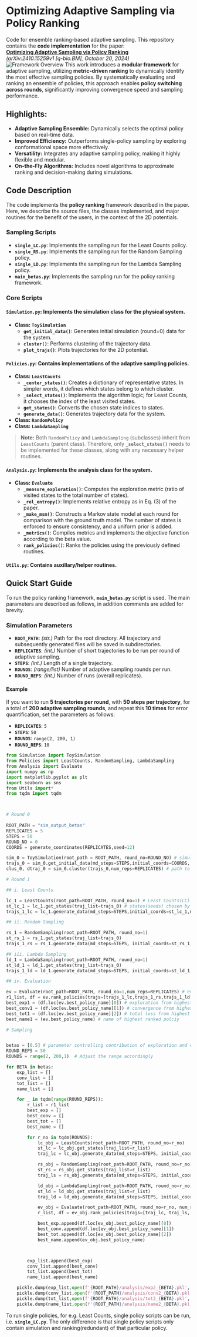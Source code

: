 # Optimizing Adaptive Sampling via Policy Ranking

Code for ensemble ranking-based adaptive sampling. This repository contains the **code implementation** for the paper:  
**[Optimizing Adaptive Sampling via Policy Ranking](https://arxiv.org/pdf/2410.15259)**  
*(arXiv:2410.15259v1 [q-bio.BM], October 20, 2024)*  
![Framework Overview](figures/fig_2.png)
This work introduces a **modular framework** for adaptive sampling, utilizing **metric-driven ranking** to dynamically identify the most effective sampling policies. By systematically evaluating and ranking an ensemble of policies, this approach enables **policy switching across rounds**, significantly improving convergence speed and sampling performance.

## Highlights:
- **Adaptive Sampling Ensemble:** Dynamically selects the optimal policy based on real-time data.
- **Improved Efficiency:** Outperforms single-policy sampling by exploring conformational space more effectively.
- **Versatility:** Integrates any adaptive sampling policy, making it highly flexible and modular.
- **On-the-Fly Algorithms:** Includes novel algorithms to approximate ranking and decision-making during simulations.


## **Code Description**  
The code implements the **policy ranking** framework described in the paper. Here, we describe the source files, the classes implemented, and major routines for the benefit of the users, in the context of the 2D potentials.  

### **Sampling Scripts**  
- **`single_LC.py`**: Implements the sampling run for the Least Counts policy.  
- **`single_RS.py`**: Implements the sampling run for the Random Sampling policy.  
- **`single_LD.py`**: Implements the sampling run for the Lambda Sampling policy.  
- **`main_betas.py`**: Implements the sampling run for the policy ranking framework.  

### **Core Scripts**  
#### **`Simulation.py`**: Implements the simulation class for the physical system.  
- **Class: `ToySimulation`**  
  - **`get_initial_data()`**: Generates initial simulation (round=0) data for the system.  
  - **`cluster()`**: Performs clustering of the trajectory data.  
  - **`plot_trajs()`**: Plots trajectories for the 2D potential.  

#### **`Policies.py`**: Contains implementations of the adaptive sampling policies.  
- **Class: `LeastCounts`**  
  - **`_center_states()`**: Creates a dictionary of representative states. In simpler words, it defines which states belong to which cluster.  
  - **`_select_states()`**: Implements the algorithm logic; for Least Counts, it chooses the index of the least visited states.  
  - **`get_states()`**: Converts the chosen state indices to states.  
  - **`generate_data()`**: Generates trajectory data for the system.  
- **Class: `RandomPolicy`**  
- **Class: `LambdaSampling`**  

> **Note:** Both `RandomPolicy` and `LambdaSampling` (subclasses) inherit from `LeastCounts` (parent class). Therefore, only **`_select_states()`** needs to be implemented for these classes, along with any necessary helper routines.  

#### **`Analysis.py`**: Implements the analysis class for the system.  
- **Class: `Evaluate`**  
  - **`_measure_exploration()`**: Computes the exploration metric (ratio of visited states to the total number of states).  
  - **`_rel_entropy()`**: Implements relative entropy as in Eq. (3) of the paper.  
  - **`_make_msm()`**: Constructs a Markov state model at each round for comparison with the ground truth model. The number of states is enforced to ensure consistency, and a uniform prior is added.  
  - **`_metrics()`**: Compiles metrics and implements the objective function according to the beta value.  
  - **`rank_policies()`**: Ranks the policies using the previously defined routines.
    
#### **`Utils.py`**: Contains auxillary/helper routines.

## **Quick Start Guide**  
To run the policy ranking framework, **`main_betas.py`** script is used. The main parameters are described as follows, in addition comments are added for brevity.

### **Simulation Parameters**  
- **`ROOT_PATH`**: *(str.)* Path for the root directory. All trajectory and subsequently generated files will be saved in subdirectories.  
- **`REPLICATES`**: *(int.)* Number of short trajectories to be run per round of adaptive sampling.  
- **`STEPS`**: *(int.)* Length of a single trajectory.  
- **`ROUNDS`**: *(range/list)* Number of adaptive sampling rounds per run.  
- **`ROUND_REPS`**: *(int.)* Number of runs (overall replicates).  

#### **Example**  
If you want to run **5 trajectories per round**, with **50 steps per trajectory**, for a total of **200 adaptive sampling rounds**, and repeat this **10 times** for error quantification, set the parameters as follows:  

- **`REPLICATES`**: `5`  
- **`STEPS`**: `50`  
- **`ROUNDS`**: `range(2, 200, 1)`  
- **`ROUND_REPS`**: `10`  

```python
from Simulation import ToySimulation
from Policies import LeastCounts, RandomSampling, LambdaSampling
from Analysis import Evaluate
import numpy as np
import matplotlib.pyplot as plt
import seaborn as sns
from Utils import*
from tqdm import tqdm



# Round 0
 
ROOT_PATH = "sim_output_betas" 
REPLICATES = 5 
STEPS = 50
ROUND_NO = 0
COORDS = generate_coordinates(REPLICATES,seed=12)

sim_0 = ToySimulation(root_path = ROOT_PATH, round_no=ROUND_NO) # simulation object
trajs_0 = sim_0.get_initial_data(md_steps=STEPS,initial_coords=COORDS, num_reps=REPLICATES, seed = 4000) # path to round 0 trajectories
clus_0, dtraj_0 = sim_0.cluster(trajs_0,num_reps=REPLICATES) # path to clustering object, path to clustered trajectories (dtrajs)

# Round 1

## i. Least Counts

lc_1 = LeastCounts(root_path=ROOT_PATH, round_no=1) # Least Counts(LC) object
st_lc_1 = lc_1.get_states(traj_list=trajs_0) # states(seeds) chosen by LC
trajs_1_lc = lc_1.generate_data(md_steps=STEPS,initial_coords=st_lc_1,num_reps=REPLICATES) # path to trajectories produced by LC seeds 

## ii. Random Sampling

rs_1 = RandomSampling(root_path=ROOT_PATH, round_no=1)
st_rs_1 = rs_1.get_states(traj_list=trajs_0)
trajs_1_rs = rs_1.generate_data(md_steps=STEPS, initial_coords=st_rs_1, num_reps=REPLICATES)

## iii. Lambda Sampling
ld_1 = LambdaSampling(root_path=ROOT_PATH, round_no=1)
st_ld_1 = ld_1.get_states(traj_list=trajs_0)
trajs_1_ld = ld_1.generate_data(md_steps=STEPS, initial_coords=st_ld_1, num_reps=REPLICATES)

## iv. Evaluation 

ev = Evaluate(root_path=ROOT_PATH, round_no=1,num_reps=REPLICATES) # evaluation object
r1_list, df = ev.rank_policies(trajs=[trajs_1_lc,trajs_1_rs,trajs_1_ld]) # returns list of paths to trajectories of highest ranked policies from previous rounds, in this case round 0 trajectories, returns dataframe containing metrics for each policy for current round
best_exp1 = (df.loc[ev.best_policy_name][0]) # exploration from highest ranked policy
best_conv1 = (df.loc[ev.best_policy_name][1]) # convergence from highest ranked policy
best_tot1 = (df.loc[ev.best_policy_name][2]) # total loss from highest ranked policy
best_name1 = (ev.best_policy_name) # name of highest ranked polciy

# Sampling


betas = [0.5] # parameter controlling contribution of exploration and covergence to the total loss function
ROUND_REPS = 50 
ROUNDS = range(2, 200,1)  # Adjust the range accordingly

for BETA in betas:
    exp_list = []
    conv_list = []
    tot_list = []
    name_list = []

    for _ in tqdm(range(ROUND_REPS)):
        r_list = r1_list
        best_exp = []
        best_conv = []
        best_tot = []
        best_name = []

        for r_no in tqdm(ROUNDS):
            lc_obj = LeastCounts(root_path=ROOT_PATH, round_no=r_no)
            st_lc = lc_obj.get_states(traj_list=r_list)
            traj_lc = lc_obj.generate_data(md_steps=STEPS, initial_coords=st_lc, num_reps=REPLICATES)

            rs_obj = RandomSampling(root_path=ROOT_PATH, round_no=r_no)
            st_rs = rs_obj.get_states(traj_list=r_list)
            traj_ls = rs_obj.generate_data(md_steps=STEPS, initial_coords=st_rs, num_reps=REPLICATES)

            ld_obj = LambdaSampling(root_path=ROOT_PATH, round_no=r_no)
            st_ld = ld_obj.get_states(traj_list=r_list)
            traj_ld = ld_obj.generate_data(md_steps=STEPS, initial_coords=st_ld, num_reps=REPLICATES)

            ev_obj = Evaluate(root_path=ROOT_PATH, round_no=r_no, num_reps=REPLICATES, prev_best_data=r_list)
            r_list, df = ev_obj.rank_policies(trajs=[traj_lc, traj_ls, traj_ld],beta=BETA)

            best_exp.append(df.loc[ev_obj.best_policy_name][0])
            best_conv.append(df.loc[ev_obj.best_policy_name][1])
            best_tot.append(df.loc[ev_obj.best_policy_name][2])
            best_name.append(ev_obj.best_policy_name)



        exp_list.append(best_exp)
        conv_list.append(best_conv)
        tot_list.append(best_tot)
        name_list.append(best_name)

    pickle.dump(exp_list,open(f'{ROOT_PATH}/analysis/exp2_{BETA}.pkl','wb'))    
    pickle.dump(conv_list,open(f'{ROOT_PATH}/analysis/conv2_{BETA}.pkl','wb'))  
    pickle.dump(tot_list,open(f'{ROOT_PATH}/analysis/tot2_{BETA}.pkl','wb'))  
    pickle.dump(name_list,open(f'{ROOT_PATH}/analysis/name2_{BETA}.pkl','wb'))   
```
To run single policies, for e.g. Least Counts, single policy scripts can be run, i.e. **`single_LC.py`**. The only difference is that single policy scripts only contain simulation and ranking(redundant) of that particular policy.



